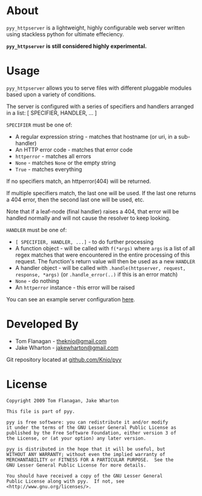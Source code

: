 About
=====
`pyy_httpserver` is a lightweight, highly configurable web server written using
stackless python for ultimate effeciency.

__`pyy_httpserver` is still considered highly experimental.__


Usage
=====
`pyy_httpserver` allows you to serve files with different pluggable modules
based upon a variety of conditions.

The server is configured with a series of specifiers and handlers arranged in
a list:
    [ SPECIFIER, HANDLER, ... ]

`SPECIFIER` must be one of:
    
* A regular expression string - matches that hostname (or uri, in a sub-handler)
* An HTTP error code - matches that error code
* `httperror` - matches all errors
* `None` - matches `None` or the empty string
* `True` - matches everything

If no specifiers match, an httperror(404) will be returned.

If multiple specifiers match, the last one will be used. If the last one
returns a 404 error, then the second last one will be used, etc.

Note that if a leaf-node (final handler) raises a 404, that error will be
handled normally and will not cause the resolver to keep looking.

`HANDLER` must be one of:

* `[ SPECIFIER, HANDLER, ...]` - to do further processing
* A function object - will be called with `f(*args)` where `args` is a list of all regex matches that were encountered in the entire processing of this request. The function's return value will then be used as a new `HANDLER`
* A handler object - will be called with `.handle(httpserver, request, response, *args)` (or `.handle_error(..)` if this is an error match)
* `None` - do nothing
* An `httperror` instance - this error will be raised

You can see an example server configuration [here](http://github.com/Knio/pyy/blob/master/docs/example/run.py).


Developed By
============
* Tom Flanagan - <theknio@gmail.com>
* Jake Wharton - <jakewharton@gmail.com>

Git repository located at
[github.com/Knio/pyy](http://github.com/Knio/pyy)


License
=======
    Copyright 2009 Tom Flanagan, Jake Wharton
    
    This file is part of pyy.
    
    pyy is free software: you can redistribute it and/or modify
    it under the terms of the GNU Lesser General Public License as
    published by the Free Software Foundation, either version 3 of
    the License, or (at your option) any later version.
    
    pyy is distributed in the hope that it will be useful, but
    WITHOUT ANY WARRANTY; without even the implied warranty of
    MERCHANTABILITY or FITNESS FOR A PARTICULAR PURPOSE.  See the
    GNU Lesser General Public License for more details.
    
    You should have received a copy of the GNU Lesser General
    Public License along with pyy.  If not, see
    <http://www.gnu.org/licenses/>.
